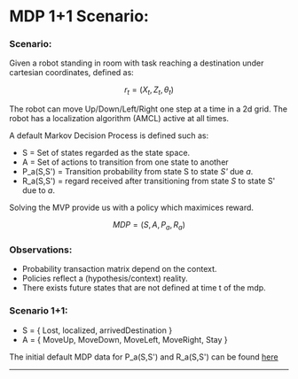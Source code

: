 # MDP 1+1 Scenario:

### Scenario:
Given a robot standing in room with task reaching a destination under cartesian coordinates, defined as:
```math
r_{t}=(X_{t},Z_{t},\theta_{t})
```

The robot can move Up/Down/Left/Right one step at a time in a 2d grid. The robot has a localization algorithm (AMCL) active at all times.

A default Markov Decision Process is defined such as:


* S = Set of states regarded as the state space. 
* A = Set of actions to transition from one state to another
* P_a(S,S') = Transition probability from state S to state *S'* due *a*. 
* R_a(S,S') = regard received after transitioning from state *S* to state S' due to *a*.

Solving the MVP provide us with a policy which maximices reward.
  
```math
MDP=(S,A,P_a,R_a) 
	
```

### Observations:
* Probability transaction matrix depend on the context. 
* Policies reflect a (hypothesis/context) reality.
* There exists future states that are not defined at time t of the mdp.

### Scenario 1+1:

* S = { Lost, localized, arrivedDestination }
* A = { MoveUp, MoveDown, MoveLeft, MoveRight, Stay }

The initial default MDP data for P_a(S,S') and R_a(S,S') can be found [here](https://github.com/adrianLIrobotics/MDP/blob/main/MPD_Data/ThirdDafeultMDP.xlsx)
_____


